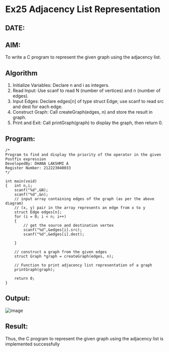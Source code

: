 # Ex25 Adjacency List Representation
## DATE:
## AIM:
To write a C program to represent the given graph using the adjacency list.

## Algorithm
1. Initialize Variables: Declare n and i as integers.
2. Read Input: Use scanf to read N (number of vertices) and n (number of edges).
3. Input Edges: Declare edges[n] of type struct Edge; use scanf to read src and dest for each edge.
4. Construct Graph: Call createGraph(edges, n) and store the result in graph. 
5. Print and Exit: Call printGraph(graph) to display the graph, then return 0.
 

## Program:
```
/*
Program to find and display the priority of the operator in the given Postfix expression
DevelopedBy: DHANA LAKSHMI A
Register Number: 212223040033
*/

int main(void)
{   int n,i;
    scanf("%d",&N);
    scanf("%d",&n);
    // input array containing edges of the graph (as per the above diagram)
    // (x, y) pair in the array represents an edge from x to y
    struct Edge edges[n];
    for (i = 0; i < n; i++)
    {
        // get the source and destination vertex
        scanf("%d",&edges[i].src);
        scanf("%d",&edges[i].dest);
      
    }
   
    // construct a graph from the given edges
    struct Graph *graph = createGraph(edges, n);
 
    // Function to print adjacency list representation of a graph
    printGraph(graph);
 
    return 0;
}
```

## Output:

![image](https://github.com/user-attachments/assets/079abe3e-fcfe-4fe5-bd85-0db591410ede)


## Result:
Thus, the C program to represent the given graph using the adjacency list is implemented successfully
